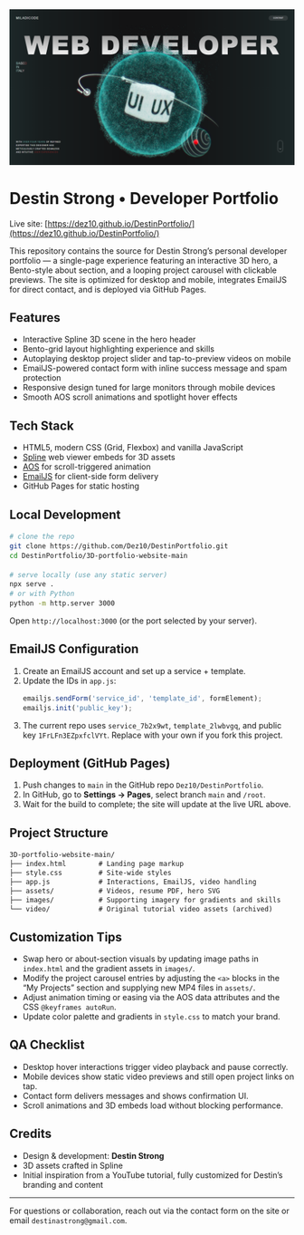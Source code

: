 
<div align="center">
  <img src="thumbnail.png" alt="Destin Strong Portfolio screenshot" width="600" />
</div>

# Destin Strong • Developer Portfolio

Live site: [https://dez10.github.io/DestinPortfolio/](https://dez10.github.io/DestinPortfolio/)

This repository contains the source for Destin Strong’s personal developer portfolio — a single-page experience featuring an interactive 3D hero, a Bento-style about section, and a looping project carousel with clickable previews. The site is optimized for desktop and mobile, integrates EmailJS for direct contact, and is deployed via GitHub Pages.

## Features
- Interactive Spline 3D scene in the hero header
- Bento-grid layout highlighting experience and skills
- Autoplaying desktop project slider and tap-to-preview videos on mobile
- EmailJS-powered contact form with inline success message and spam protection
- Responsive design tuned for large monitors through mobile devices
- Smooth AOS scroll animations and spotlight hover effects

## Tech Stack
- HTML5, modern CSS (Grid, Flexbox) and vanilla JavaScript
- [Spline](https://spline.design/) web viewer embeds for 3D assets
- [AOS](https://michalsnik.github.io/aos/) for scroll-triggered animation
- [EmailJS](https://www.emailjs.com/) for client-side form delivery
- GitHub Pages for static hosting

## Local Development
```bash
# clone the repo
git clone https://github.com/Dez10/DestinPortfolio.git
cd DestinPortfolio/3D-portfolio-website-main

# serve locally (use any static server)
npx serve .
# or with Python
python -m http.server 3000
```

Open `http://localhost:3000` (or the port selected by your server).

## EmailJS Configuration
1. Create an EmailJS account and set up a service + template.
2. Update the IDs in `app.js`:
   ```js
   emailjs.sendForm('service_id', 'template_id', formElement);
   emailjs.init('public_key');
   ```
3. The current repo uses `service_7b2x9wt`, `template_2lwbvgq`, and public key `1FrLFn3EZpxfclVYt`. Replace with your own if you fork this project.

## Deployment (GitHub Pages)
1. Push changes to `main` in the GitHub repo `Dez10/DestinPortfolio`.
2. In GitHub, go to **Settings → Pages**, select branch `main` and `/root`.
3. Wait for the build to complete; the site will update at the live URL above.

## Project Structure
```
3D-portfolio-website-main/
├── index.html        # Landing page markup
├── style.css         # Site-wide styles
├── app.js            # Interactions, EmailJS, video handling
├── assets/           # Videos, resume PDF, hero SVG
├── images/           # Supporting imagery for gradients and skills
└── video/            # Original tutorial video assets (archived)
```

## Customization Tips
- Swap hero or about-section visuals by updating image paths in `index.html` and the gradient assets in `images/`.
- Modify the project carousel entries by adjusting the `<a>` blocks in the “My Projects” section and supplying new MP4 files in `assets/`.
- Adjust animation timing or easing via the AOS data attributes and the CSS `@keyframes autoRun`.
- Update color palette and gradients in `style.css` to match your brand.

## QA Checklist
- Desktop hover interactions trigger video playback and pause correctly.
- Mobile devices show static video previews and still open project links on tap.
- Contact form delivers messages and shows confirmation UI.
- Scroll animations and 3D embeds load without blocking performance.

## Credits
- Design & development: **Destin Strong**
- 3D assets crafted in Spline
- Initial inspiration from a YouTube tutorial, fully customized for Destin’s branding and content

---

For questions or collaboration, reach out via the contact form on the site or email `destinastrong@gmail.com`.